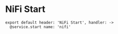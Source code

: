 
# NiFi Start

    export default header: 'NiFi Start', handler: ->
      @service.start name: 'nifi'
